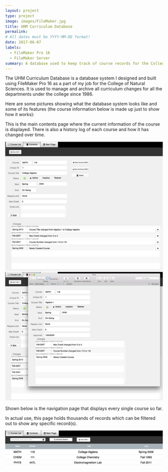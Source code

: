 ```yaml
---
layout: project
type: project
image: images/FileMaker.jpg
title: UHM Curriculum Database
permalink:
# All dates must be YYYY-MM-DD format!
date: 2017-06-07
labels:
  - FileMaker Pro 16
  - FileMaker Server
summary: A database used to keep track of course records for the College of Natural Sciences
---
```


The UHM Curriculum Database is a database system I designed and built using FileMaker Pro 16 as a part of my job for the College of Natural Sciences. It is used to manage and archive all curriculum changes for all the departments under the college since 1986. 

Here are some pictures showing what the database system looks like and some of its features (the course information below is made up just to show how it works):

This is the main contents page where the current information of the course is displayed. 
There is also a history log of each course and how it has changed over time.  

<img class="ui medium left floated rounded image" src="../images/UHMCoursePage.png">

<img class="ui medium right floated rounded image" src="../images/UHMHistoryPage.png">       

Shown below is the navigation page that displays every single course so far.

In actual use, this page holds thousands of records which can be filtered out to show any specific record(s).  

<img class="ui image" src="../images/UHMListPage.png">  
